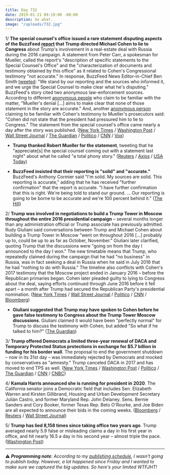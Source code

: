 ```yaml
---
title: Day 732
date: 2019-01-21 09:19:00 -08:00
description: So what.
image: "/uploads/732.jpg"
---
```


1/ **The special counsel's office issued a rare statement disputing aspects of the BuzzFeed [report](https://whatthefuckjusthappenedtoday.com/2019/01/18/day-729/#1-trump-personally-directed-michael) that Trump directed Michael Cohen to lie to Congress** about Trump's involvement in a real-estate deal with Russia during the 2016 campaign. A statement from Peter Carr, a spokesman for Mueller, called the report's "description of specific statements to the Special Counsel's Office" and the "characterization of documents and testimony obtained by this office" as it related to Cohen's Congressional testimony "not accurate." In response, BuzzFeed News Editor-in-Chief Ben Smith [tweeted](https://twitter.com/BuzzFeedBen/status/1086434282921287680): "We stand by our reporting and the sources who informed it, and we urge the Special Counsel to make clear what he's disputing." BuzzFeed's story cited two anonymous law-enforcement sources. According to different [anonymous people](https://www.washingtonpost.com/world/national-security/2019/01/18/b9c40d34-1b85-11e9-8813-cb9dec761e73_story.html) who claim to be familiar with the matter, "Mueller's denial \[...\] aims to make clear that none of those statement in the story are accurate." And, another [anonymous person](https://www.nytimes.com/2019/01/18/us/politics/buzzfeed-cohen-russia-tower.html) claiming to be familiar with Cohen's testimony to Mueller's prosecutors said: "Cohen did not state that the president had pressured him to lie to Congress." The statement from the special counsel's office came nearly a day after the story was published. ([New York Times](https://www.nytimes.com/2019/01/18/us/politics/buzzfeed-cohen-russia-tower.html) / [Washington Post](https://www.washingtonpost.com/world/national-security/2019/01/18/b9c40d34-1b85-11e9-8813-cb9dec761e73_story.html) / [Wall Street Journal](https://www.wsj.com/articles/lawmakers-to-investigate-report-that-trump-directed-cohen-to-lie-to-congress-11547818574) / [The Guardian](https://www.theguardian.com/us-news/2019/jan/19/mueller-cohen-trump-buzzfeed-media) / [Politico](https://www.politico.com/story/2019/01/18/mueller-buzzfeed-news-report-1116046) / [CNN](https://www.cnn.com/2019/01/18/politics/mueller-statement-buzzfeed/index.html) / [Vox](https://www.vox.com/2019/1/18/18187790/trump-mueller-buzzfeed-cohen-obstruction))

* **Trump thanked Robert Mueller for the statement**, tweeting that he "appreciate\[s\] the special counsel coming out with a statement last night" about what he called "a total phony story." ([Reuters](https://www.reuters.com/article/us-trump-russia-mueller-statement/trump-says-grateful-to-mueller-for-buzzfeed-statement-idUSKCN1PD0K5) / [Axios](https://www.axios.com/trump-praises-mueller-for-putting-out-buzzfeed-statement--9f2804d0-3447-4c26-8438-545d10d05146.html) / [USA Today](https://www.usatoday.com/story/news/politics/2019/01/19/donald-trump-thanks-robert-mueller-disputing-cohen-buzzfeed-report/2623955002/))

* **BuzzFeed insisted that their reporting is "solid" and "accurate."** BuzzFeed's Anthony Cormier said "I'm solid. My sources are solid. This reporting is accurate," adding that he has received "further confirmation" that the report is accurate. "I have further confirmation that this is right.  We're being told to stand our ground.  ... Our reporting is going to be borne to be accurate and we're 100 percent behind it." ([The Hill](https://thehill.com/homenews/media/426228-buzzfeed-reporter-says-his-bombshell-report-is-solid-despite-pushback))

2/ **Trump was involved in negotiations to build a Trump Tower in Moscow throughout the entire 2016 presidential campaign** – several months longer than any administration official or Trump associate has previously admitted. Rudy Giuliani said conversations between Trump and Michael Cohen about building a Trump Tower in Moscow "went on throughout 2016 \[...\] probably up to, could be up to as far as October, November." Giuliani later clarified, quoting Trump that the discussions were "going on from the day I announced to the day I won." The new timetable means that Trump, who repeatedly claimed during the campaign that he had "no business" in Russia, was in fact seeking a deal in Russia when he said in July 2016 that he had "nothing to do with Russia." The timeline also conflicts with Cohen's 2017 testimony that the Moscow project ended in January 2016 – before the Republican primaries began. Cohen later pleaded guilty to lying to Congress about the deal, saying efforts continued through June 2016 before it fell apart – a month after Trump had secured the Republican Party's presidential nomination. ([New York Times](https://www.nytimes.com/2019/01/20/us/politics/trump-tower-moscow-cohen-giuliani.html) / [Wall Street Journal](https://www.wsj.com/articles/giuliani-says-talks-on-building-a-trump-tower-in-russia-went-on-through-2016-11548001011) / [Politico](https://www.politico.com/story/2019/01/20/giuliani-trump-tower-moscow-cohen-1116065) / [CNN](https://www.cnn.com/2019/01/20/politics/rudy-giuliani-trump-cohen-cnntv/index.html) / [Bloomberg](https://www.bloomberg.com/news/articles/2019-01-20/trump-discussed-russia-tower-deal-into-late-2016-giuliani-says))

* **Giuliani suggested that Trump may have spoken to Cohen before he gave false testimony to Congress about the Trump Tower Moscow discussions**. Giuliani claimed it would have been "perfectly normal" for Trump to discuss the testimony with Cohen, but added "So what if he talked to him?" ([The Guardian](https://www.theguardian.com/us-news/2019/jan/20/trump-cohen-false-testimony-congress-giuliani))

3/ **Trump offered Democrats a limited three-year renewal of DACA and Temporary Protected Status protections in exchange for $5.7 billion in funding for his border wall**. The proposal to end the government shutdown – now in its 31st day – was immediately rejected by Democrats and mocked by conservatives as "amnesty." Trump canceled DACA in 2017 and has moved to end TPS as well. ([New York Times](https://www.nytimes.com/2019/01/19/us/politics/trump-proposal-daca-wall.html) / [Washington Post](https://www.washingtonpost.com/powerpost/trump-to-make-new-offer-to-democrats-as-government-shutdown-drags-on/2019/01/19/2cde029e-1bf3-11e9-9ebf-c5fed1b7a081_story.html) / [Politico](https://www.politico.com/story/2019/01/19/trump-government-shutdown-deal-1116049) / [The Guardian](https://www.theguardian.com/us-news/2019/jan/20/government-shutdown-donald-trump-amnesty-migrants) / [CNN](https://www.cnn.com/2019/01/19/politics/trump-border-wall-shutdown-congress-reaction/index.html) / [CNBC](https://www.cnbc.com/2019/01/19/trump-declares-national-emergency-over-immigration-amid-border-wall-push.html))

4/ **Kamala Harris announced she is running for president in 2020**. The California senator joins a Democratic field that includes Sen. Elizabeth Warren and Kirsten Gillibrand, Housing and Urban Development Secretary Julián Castro, and former Maryland Rep. John Delaney. Sens. Bernie Sanders and Cory Booker, former Texas Rep. Beto O'Rourke, and Joe Biden are all expected to announce their bids in the coming weeks. ([Bloomberg](https://www.bloomberg.com/news/articles/2019-01-21/kamala-harris-seeks-to-make-history-with-2020-presidential-bid) / [Reuters](https://www.reuters.com/article/us-usa-election-harris/democratic-u-s-sen-kamala-harris-jumps-into-2020-white-house-race-idUSKCN1PF16J) / [Wall Street Journal](https://www.wsj.com/articles/democratic-sen-kamala-harris-says-she-is-running-for-president-in-2020-11548073967))

5/ **Trump has lied 8,158 times since taking office two years ago**. Trump averaged nearly 5.9 false or misleading claims a day in his first year in office, and hit nearly 16.5 a day in his second year – almost triple the pace. ([Washington Post](https://www.washingtonpost.com/politics/2019/01/21/president-trump-made-false-or-misleading-claims-his-first-two-years/))

---

⚠️ ***Programming note**: According to my [publishing schedule](https://whatthefuckjusthappenedtoday.com/about/), I wasn't going to publish today. However, a lot happened since Friday and I wanted to make sure we captured the big updates. So here's your limited WTFJHT!*